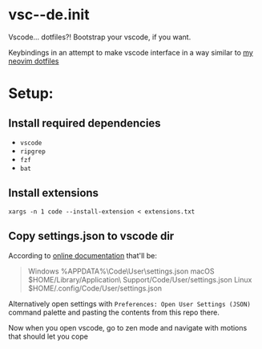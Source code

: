 # vsc--de.init
Vscode... dotfiles?! Bootstrap your vscode, if you want.

Keybindings in an attempt to make vscode interface in a way similar to [my neovim dotfiles](https://github.com/pbootly/init.nvim)

# Setup:

## Install required dependencies
- `vscode`
- `ripgrep`
- `fzf`
- `bat`

## Install extensions
`xargs -n 1 code --install-extension < extensions.txt`

## Copy settings.json to vscode dir
According to [online documentation](https://code.visualstudio.com/docs/getstarted/settings) that'll be:

> Windows %APPDATA%\Code\User\settings.json
> macOS $HOME/Library/Application\ Support/Code/User/settings.json
> Linux $HOME/.config/Code/User/settings.json

Alternatively open settings with `Preferences: Open User Settings (JSON)` command palette and pasting the contents from this repo there.

Now when you open vscode, go to zen mode and navigate with motions that should let you cope
